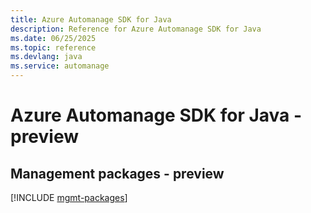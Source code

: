 ```yaml
---
title: Azure Automanage SDK for Java
description: Reference for Azure Automanage SDK for Java
ms.date: 06/25/2025
ms.topic: reference
ms.devlang: java
ms.service: automanage
---
```

# Azure Automanage SDK for Java - preview

## Management packages - preview
[!INCLUDE [mgmt-packages](automanage-mgmt-index.md)]